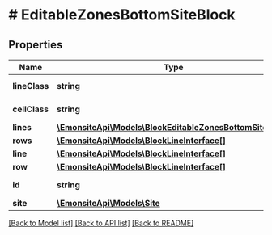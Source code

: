 # # EditableZonesBottomSiteBlock

## Properties

Name | Type | Description | Notes
------------ | ------------- | ------------- | -------------
**lineClass** | **string** |  | [optional] [readonly]
**cellClass** | **string** |  | [optional] [readonly]
**lines** | [**\EmonsiteApi\Models\BlockEditableZonesBottomSiteLine[]**](BlockEditableZonesBottomSiteLine.md) |  | [optional]
**rows** | [**\EmonsiteApi\Models\BlockLineInterface[]**](BlockLineInterface.md) |  | [optional]
**line** | [**\EmonsiteApi\Models\BlockLineInterface[]**](BlockLineInterface.md) |  | [optional]
**row** | [**\EmonsiteApi\Models\BlockLineInterface[]**](BlockLineInterface.md) |  | [optional]
**id** | **string** |  | [optional] [readonly]
**site** | [**\EmonsiteApi\Models\Site**](Site.md) |  | [optional]

[[Back to Model list]](../../README.md#models) [[Back to API list]](../../README.md#endpoints) [[Back to README]](../../README.md)

